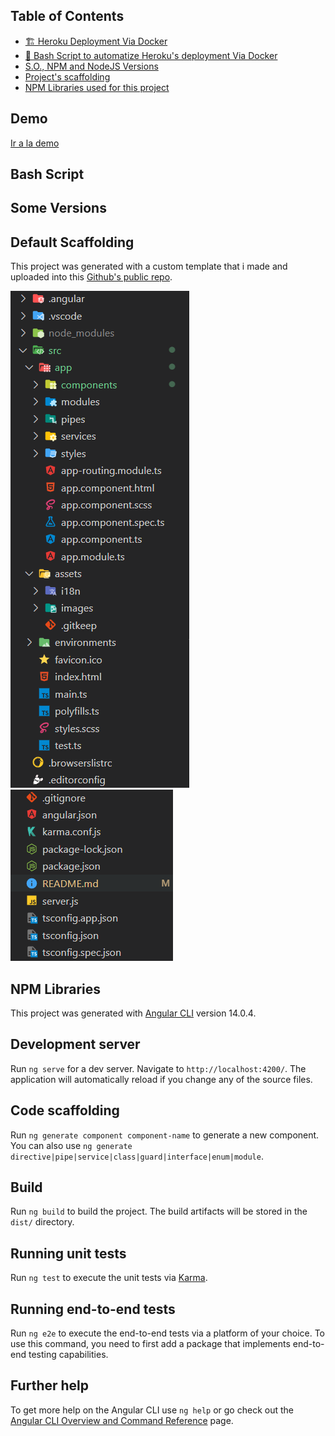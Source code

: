 ## Table of Contents

* [🏗️ Heroku Deployment Via Docker](#demo)
* [📜 Bash Script to automatize Heroku's deployment Via Docker](#bash-script)
* [S.O., NPM and NodeJS Versions](#some-versions)
* [Project's scaffolding](#default-scaffolding)
* [NPM Libraries used for this project](#npm-libraries)

## Demo

<!-- Poner link que toque en el examen -->
[Ir a la demo](https://web-marvel.herokuapp.com/) 

## Bash Script

## Some Versions

## Default Scaffolding
This project was generated with a custom template that i made and uploaded into this [Github's public repo](https://github.com/gdsa1022/My-Custom-ANGULAR-Scafolding).

![Screenshot](./src/assets/images/EDC_DefaultScaffolding.png)
![Screenshot](./src/assets/images/EDC_DefaultScaffolding2.png)

## NPM Libraries


This project was generated with [Angular CLI](https://github.com/angular/angular-cli) version 14.0.4.

## Development server

Run `ng serve` for a dev server. Navigate to `http://localhost:4200/`. The application will automatically reload if you change any of the source files.

## Code scaffolding

Run `ng generate component component-name` to generate a new component. You can also use `ng generate directive|pipe|service|class|guard|interface|enum|module`.

## Build

Run `ng build` to build the project. The build artifacts will be stored in the `dist/` directory.

## Running unit tests

Run `ng test` to execute the unit tests via [Karma](https://karma-runner.github.io).

## Running end-to-end tests

Run `ng e2e` to execute the end-to-end tests via a platform of your choice. To use this command, you need to first add a package that implements end-to-end testing capabilities.

## Further help

To get more help on the Angular CLI use `ng help` or go check out the [Angular CLI Overview and Command Reference](https://angular.io/cli) page.
